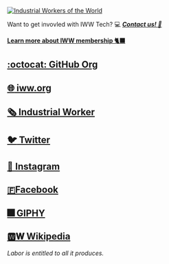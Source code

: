 [![Industrial Workers of the World](https://media.giphy.com/media/mC23iiUyLMzqLbCEQU/giphy.gif)](https://iww.org)

Want to get invovled with IWW Tech? :computer: [***Contact us! :e-mail:***](mailto:tech@iww.org)

[**Learn more about IWW membership 🐈‍⬛**](https://iww.org/membership)

## [:octocat: GitHub Org](https://github.com/iww)
## [:globe_with_meridians: iww.org](https://iww.org)
## [🗞 Industrial Worker](https://industrialworker.org)
## [:bird: Twitter](https://twitter.com/iww)
## [📸 Instagram](https://instagram.com/industrialworkersoftheworld)
## [🇫Facebook](https://facebook.com/iww.org)
## [:fireworks: GIPHY](https://giphy.com/iww)
## [🆆𝐖 Wikipedia](https://en.wikipedia.org/wiki/Industrial_Workers_of_the_World)

*Labor is entitled to all it produces.*
